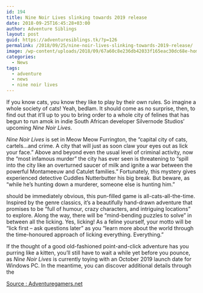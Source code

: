 ```yaml
---
id: 194
title: Nine Noir Lives slinking towards 2019 release
date: 2018-09-25T16:45:28+03:00
author: Adventure Siblings
layout: post
guid: https://adventuresiblings.tk/?p=126
permalink: /2018/09/25/nine-noir-lives-slinking-towards-2019-release/
image: /wp-content/uploads/2018/09/67a60c8e236db42033f165eac30dc68e-home-1024x689.jpg
categories:
  - News
tags:
  - adventure
  - news
  - nine noir lives
---
```

If you know cats, you know they like to play by their own rules. So imagine a whole society of cats! Yeah, bedlam. It should come as no surprise, then, to find out that it&#8217;ll up to you to bring order to a whole city of felines that has begun to run amok in indie South African developer Silvernode Studios&#8217; upcoming _Nine Noir Lives_.

<!--more-->

_Nine Noir Lives_ is set in Meow Meow Furrington, the &#8220;capital city of cats, cartels&#8230;and crime. A city that will just as soon claw your eyes out as lick your face.&#8221; Above and beyond even the usual level of criminal activity, now the &#8220;most infamous murder&#8221; the city has ever seen is threatening to &#8220;spill into the city like an overturned saucer of milk and ignite a war between the powerful Montameeuw and Catulet families.&#8221; Fortunately, this mystery gives experienced detective Cuddles Nutterbutter his big break. But beware, as &#8220;while he&#8217;s hunting down a murderer, someone else is hunting him.&#8221;

<span class="embed-youtube" style="text-align:center; display: block;"></span>

should be immediately obvious, this pun-filled game is all-cats-all-the-time. Inspired by the genre classics, it&#8217;s a beautifully hand-drawn adventure that promises to be &#8220;full of humour, crazy characters, and intriguing locations&#8221; to explore. Along the way, there will be &#8220;mind-bending puzzles to solve&#8221; in between all the licking. Yes, licking! As a feline yourself, your motto will be &#8220;lick first – ask questions later&#8221; as you &#8220;learn more about the world through the time-honoured approach of licking everything. Everything.&#8221;

<!-- /wp:paragraph -->

<!-- wp:paragraph -->

If the thought of a good old-fashioned point-and-click adventure has you purring like a kitten, you&#8217;ll still have to wait a while yet before you pounce, as _Nine Noir Lives_ is currently toying with an October 2019 launch date for Windows PC. In the meantime, you can discover additional details through the

<!-- /wp:paragraph -->

<!-- wp:paragraph -->

[Source : Adventuregamers.net](https://adventuregamers.com/news/view/36025)

<!-- /wp:paragraph -->